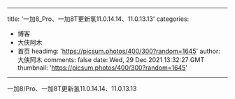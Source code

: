 
---
title: '一加8_Pro、一加8T更新氢11.0.14.14、11.0.13.13'
categories: 
 - 博客
 - 大侠阿木
 - 首页
headimg: 'https://picsum.photos/400/300?random=1645'
author: 大侠阿木
comments: false
date: Wed, 29 Dec 2021 13:32:27 GMT
thumbnail: 'https://picsum.photos/400/300?random=1645'
---

<div>   
一加8/Pro、一加8T更新氢11.0.14.14、11.0.13.13  
</div>
            